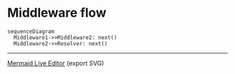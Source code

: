 # Middleware flow

```mermaid
sequenceDiagram
  Middleware1->>Middleware2: next()
  Middleware2->>Resolver: next()
```

---

[Mermaid Live Editor](https://mermaid.live/edit#pako:eNpVjzFPwzAQhf9K9CaQTIXdNHE8dOraBTbkxYqPNmpit44NLVH-O6aoVGz3nT69uzeh9ZagMNIpkWtp05ldMIN2RbHtrO3p0wTiT-v1nYQqHJ3jw-N_SWTphUbff1C4GWAYKAyms_nE9ONrxD0NpKHyaE04aGg3Z8-k6F8vroWKIRFD8Gm3h3o3_ZgpHa2Jt-f-tmS76MP2t8G1CMPRuDfv705mqAlnqHK14KWQdVPK6lkuG1kyXKBqueB1zZeNkEKIalXNDF_XBD5_AzdyW6A) (export SVG)
